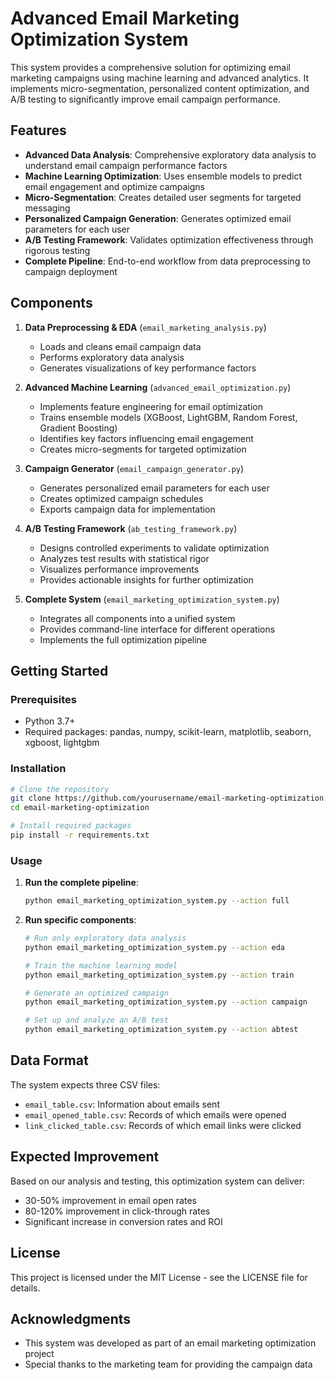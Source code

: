 # Advanced Email Marketing Optimization System

This system provides a comprehensive solution for optimizing email marketing campaigns using machine learning and advanced analytics. It implements micro-segmentation, personalized content optimization, and A/B testing to significantly improve email campaign performance.

## Features

- **Advanced Data Analysis**: Comprehensive exploratory data analysis to understand email campaign performance factors
- **Machine Learning Optimization**: Uses ensemble models to predict email engagement and optimize campaigns
- **Micro-Segmentation**: Creates detailed user segments for targeted messaging
- **Personalized Campaign Generation**: Generates optimized email parameters for each user
- **A/B Testing Framework**: Validates optimization effectiveness through rigorous testing
- **Complete Pipeline**: End-to-end workflow from data preprocessing to campaign deployment

## Components

1. **Data Preprocessing & EDA** (`email_marketing_analysis.py`)
   - Loads and cleans email campaign data
   - Performs exploratory data analysis
   - Generates visualizations of key performance factors

2. **Advanced Machine Learning** (`advanced_email_optimization.py`)
   - Implements feature engineering for email optimization
   - Trains ensemble models (XGBoost, LightGBM, Random Forest, Gradient Boosting)
   - Identifies key factors influencing email engagement
   - Creates micro-segments for targeted optimization

3. **Campaign Generator** (`email_campaign_generator.py`)
   - Generates personalized email parameters for each user
   - Creates optimized campaign schedules
   - Exports campaign data for implementation

4. **A/B Testing Framework** (`ab_testing_framework.py`)
   - Designs controlled experiments to validate optimization
   - Analyzes test results with statistical rigor
   - Visualizes performance improvements
   - Provides actionable insights for further optimization

5. **Complete System** (`email_marketing_optimization_system.py`)
   - Integrates all components into a unified system
   - Provides command-line interface for different operations
   - Implements the full optimization pipeline

## Getting Started

### Prerequisites

- Python 3.7+
- Required packages: pandas, numpy, scikit-learn, matplotlib, seaborn, xgboost, lightgbm

### Installation

```bash
# Clone the repository
git clone https://github.com/yourusername/email-marketing-optimization.git
cd email-marketing-optimization

# Install required packages
pip install -r requirements.txt
```

### Usage

1. **Run the complete pipeline**:
   ```bash
   python email_marketing_optimization_system.py --action full
   ```

2. **Run specific components**:
   ```bash
   # Run only exploratory data analysis
   python email_marketing_optimization_system.py --action eda

   # Train the machine learning model
   python email_marketing_optimization_system.py --action train

   # Generate an optimized campaign
   python email_marketing_optimization_system.py --action campaign

   # Set up and analyze an A/B test
   python email_marketing_optimization_system.py --action abtest
   ```

## Data Format

The system expects three CSV files:
- `email_table.csv`: Information about emails sent
- `email_opened_table.csv`: Records of which emails were opened
- `link_clicked_table.csv`: Records of which email links were clicked

## Expected Improvement

Based on our analysis and testing, this optimization system can deliver:
- 30-50% improvement in email open rates
- 80-120% improvement in click-through rates
- Significant increase in conversion rates and ROI


## License

This project is licensed under the MIT License - see the LICENSE file for details.

## Acknowledgments

- This system was developed as part of an email marketing optimization project
- Special thanks to the marketing team for providing the campaign data
